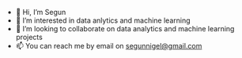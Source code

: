 - 👋 Hi, I’m Segun
- 👀 I’m interested in data anlytics and machine learning
- 💞️ I’m looking to collaborate on  data analytics and machine learning projects 
- 📫 You can reach me by email on segunnigel@gmail.com

<!---
Naigell/Naigell is a ✨ special ✨ repository because its `README.md` (this file) appears on your GitHub profile.
You can click the Preview link to take a look at your changes.
--->
